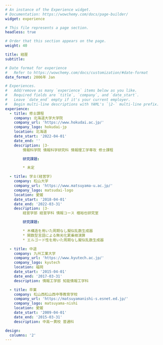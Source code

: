 ```yaml
---
# An instance of the Experience widget.
# Documentation: https://wowchemy.com/docs/page-builder/
widget: experience

# This file represents a page section.
headless: true

# Order that this section appears on the page.
weight: 40

title: 経歴
subtitle:

# Date format for experience
#   Refer to https://wowchemy.com/docs/customization/#date-format
date_format: 2006年 Jan

# Experiences.
#   Add/remove as many `experience` items below as you like.
#   Required fields are `title`, `company`, and `date_start`.
#   Leave `date_end` empty if it's your current employer.
#   Begin multi-line descriptions with YAML's `|2-` multi-line prefix.
experience:
  - title: 修士課程
    company: 北海道大学大学院
    company_url: 'https://www.hokudai.ac.jp/'
    company_logo: hokudai-jp
    location: 北海道
    date_start: '2022-04-01'
    date_end: ''
    description: |3-
        情報科学院 情報科学研究科 情報理工学専攻 修士課程

        研究課題:

        * 未定

  - title: 学士(経営学)
    company: 松山大学
    company_url: 'https://www.matsuyama-u.ac.jp/'
    company_logo: matsudai-logo
    location: 愛媛
    date_start: '2018-04-01'
    date_end: '2022-03-31'
    description: |3-
        経営学部 経営学科 情報コース 檀裕也研究室

        研究課題:

        * 木構造を用いた周期なし擬似乱数生成器
        * 関数型言語による無劣化累乗根演算
        * エルゴード性を用いた周期なし擬似乱数生成器

  - title: 中退
    company: 九州工業大学
    company_url: 'https://www.kyutech.ac.jp/'
    company_logo: kyutech
    location: 福岡
    date_start: '2015-04-01'
    date_end: '2017-03-31'
    description: 情報工学部 知能情報工学科

  - title: 卒業
    company: 松山西松山西中等教育学校
    company_url: 'https://matsuyamanishi-s.esnet.ed.jp/'
    company_logo: matsuyama-nishi
    location: 愛媛
    date_start: '2009-04-01'
    date_end: '2015-03-31'
    description: 中高一貫校 普通科

design:
  columns: '2'
---
```

